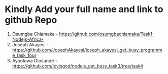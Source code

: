 # Kindly Add your full name and link to github Repo

1. Osumgba Chiamaka - https://github.com/osumgbachiamaka/Task1-Nodejs-Africa-
2. Joseph Akayesi - https://github.com/JosephAkayesi/joseph_akayesi_get_busy_programme_task_four
3. Ayooluwa Olosunde - https://github.com/lovisgod/nodejs_get_busy_task3/tree/task4

